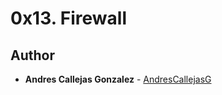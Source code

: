 # 0x13. Firewall

## Author
* **Andres Callejas Gonzalez** - [AndresCallejasG](https://github.com/AndresCallejasG)